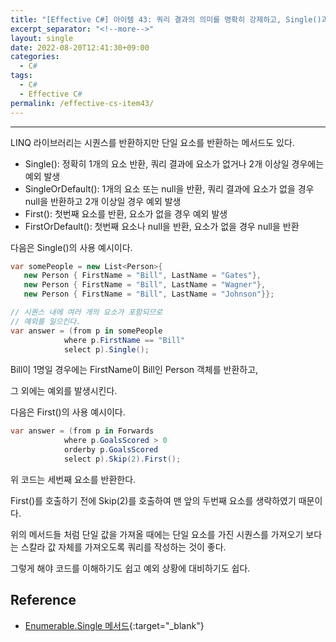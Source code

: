 ```yaml
---
title: "[Effective C#] 아이템 43: 쿼리 결과의 의미를 명확히 강제하고, Single()과 First()를 사용하라"
excerpt_separator: "<!--more-->"
layout: single
date: 2022-08-20T12:41:30+09:00
categories:
  - C#
tags:
  - C#
  - Effective C#
permalink: /effective-cs-item43/
---
```

---

LINQ 라이브러리는 시퀀스를 반환하지만 단일 요소를 반환하는 메서드도 있다.

<!--more-->

* Single(): 정확히 1개의 요소 반환, 쿼리 결과에 요소가 없거나 2개 이상일 경우에는 예외 발생
* SingleOrDefault(): 1개의 요소 또는 null을 반환, 쿼리 결과에 요소가 없을 경우 null을 반환하고 2개 이상일 경우 예외 발생
* First(): 첫번째 요소를 반환, 요소가 없을 경우 예외 발생
* FirstOrDefault(): 첫번째 요소나 null을 반환, 요소가 없을 경우 null을 반환

다음은 Single()의 사용 예시이다.

```cs
var somePeople = new List<Person>{
   new Person { FirstName = "Bill", LastName = "Gates"},
   new Person { FirstName = "Bill", LastName = "Wagner"},
   new Person { FirstName = "Bill", LastName = "Johnson"}};

// 시퀀스 내에 여러 개의 요소가 포함되므로
// 예외를 일으킨다.
var answer = (from p in somePeople
            where p.FirstName == "Bill"
            select p).Single();
```

Bill이 1명일 경우에는 FirstName이 Bill인 Person 객체를 반환하고,

그 외에는 예외를 발생시킨다.


다음은 First()의 사용 예시이다.

```cs
var answer = (from p in Forwards
            where p.GoalsScored > 0
            orderby p.GoalsScored
            select p).Skip(2).First();
```

위 코드는 세번째 요소를 반환한다.

First()를 호출하기 전에 Skip(2)를 호출하여 맨 앞의 두번째 요소를 생략하였기 때문이다.


위의 메서드들 처럼 단일 값을 가져올 때에는 단일 요소를 가진 시퀀스를 가져오기 보다는 스칼라 값 자체를 가져오도록 쿼리를 작성하는 것이 좋다.

그렇게 해야 코드를 이해하기도 쉽고 예외 상황에 대비하기도 쉽다.

## Reference
* [Enumerable.Single 메서드](https://docs.microsoft.com/ko-kr/dotnet/api/system.linq.enumerable.single?view=net-6.0){:target="_blank"}
